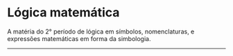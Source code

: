 # Lógica matemática

A matéria do 2° período de lógica em símbolos, nomenclaturas, e expressões 
matemáticas em forma da simbologia.

---